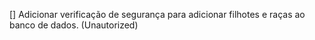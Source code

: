 [] Adicionar verificação de segurança para adicionar filhotes e raças ao banco de dados. (Unautorized)